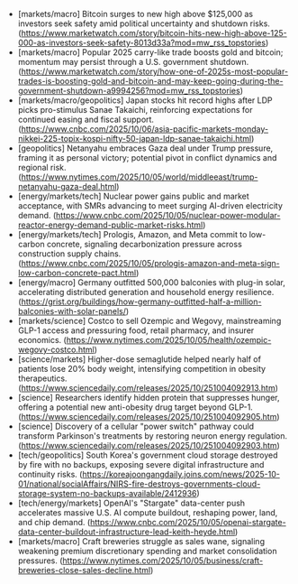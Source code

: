 - [markets/macro] Bitcoin surges to new high above $125,000 as investors seek safety amid political uncertainty and shutdown risks. (https://www.marketwatch.com/story/bitcoin-hits-new-high-above-125-000-as-investors-seek-safety-8013d33a?mod=mw_rss_topstories)
- [markets/macro] Popular 2025 carry-like trade boosts gold and bitcoin; momentum may persist through a U.S. government shutdown. (https://www.marketwatch.com/story/how-one-of-2025s-most-popular-trades-is-boosting-gold-and-bitcoin-and-may-keep-going-during-the-government-shutdown-a9994256?mod=mw_rss_topstories)
- [markets/macro/geopolitics] Japan stocks hit record highs after LDP picks pro-stimulus Sanae Takaichi, reinforcing expectations for continued easing and fiscal support. (https://www.cnbc.com/2025/10/06/asia-pacific-markets-monday-nikkei-225-topix-kospi-nifty-50-japan-ldp-sanae-takaichi.html)
- [geopolitics] Netanyahu embraces Gaza deal under Trump pressure, framing it as personal victory; potential pivot in conflict dynamics and regional risk. (https://www.nytimes.com/2025/10/05/world/middleeast/trump-netanyahu-gaza-deal.html)
- [energy/markets/tech] Nuclear power gains public and market acceptance, with SMRs advancing to meet surging AI-driven electricity demand. (https://www.cnbc.com/2025/10/05/nuclear-power-modular-reactor-energy-demand-public-market-risks.html)
- [energy/markets/tech] Prologis, Amazon, and Meta commit to low-carbon concrete, signaling decarbonization pressure across construction supply chains. (https://www.cnbc.com/2025/10/05/prologis-amazon-and-meta-sign-low-carbon-concrete-pact.html)
- [energy/macro] Germany outfitted 500,000 balconies with plug-in solar, accelerating distributed generation and household energy resilience. (https://grist.org/buildings/how-germany-outfitted-half-a-million-balconies-with-solar-panels/)
- [markets/science] Costco to sell Ozempic and Wegovy, mainstreaming GLP-1 access and pressuring food, retail pharmacy, and insurer economics. (https://www.nytimes.com/2025/10/05/health/ozempic-wegovy-costco.html)
- [science/markets] Higher-dose semaglutide helped nearly half of patients lose 20% body weight, intensifying competition in obesity therapeutics. (https://www.sciencedaily.com/releases/2025/10/251004092913.htm)
- [science] Researchers identify hidden protein that suppresses hunger, offering a potential new anti-obesity drug target beyond GLP-1. (https://www.sciencedaily.com/releases/2025/10/251004092905.htm)
- [science] Discovery of a cellular "power switch" pathway could transform Parkinson's treatments by restoring neuron energy regulation. (https://www.sciencedaily.com/releases/2025/10/251004092903.htm)
- [tech/geopolitics] South Korea's government cloud storage destroyed by fire with no backups, exposing severe digital infrastructure and continuity risks. (https://koreajoongangdaily.joins.com/news/2025-10-01/national/socialAffairs/NIRS-fire-destroys-governments-cloud-storage-system-no-backups-available/2412936)
- [tech/energy/markets] OpenAI's "Stargate" data-center push accelerates massive U.S. AI compute buildout, reshaping power, land, and chip demand. (https://www.cnbc.com/2025/10/05/openai-stargate-data-center-buildout-infrastructure-lead-keith-heyde.html)
- [markets/macro] Craft breweries struggle as sales wane, signaling weakening premium discretionary spending and market consolidation pressures. (https://www.nytimes.com/2025/10/05/business/craft-breweries-close-sales-decline.html)